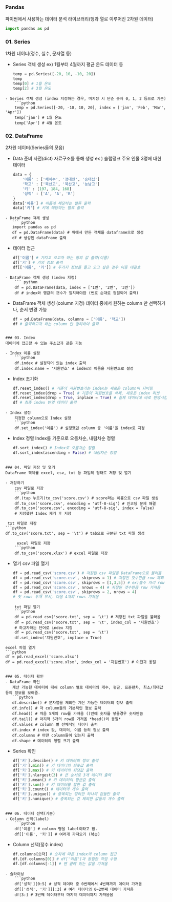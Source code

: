 ### Pandas
파이썬에서 사용하는 데이터 분석 라이브러리(행과 열로 이루어진 2차원 데이터)
``` python
import pandas as pd
```
### 01. Series
1차원 데이터(정수, 실수, 문자열 등)

- Series 객체 생성
	ex) 1월부터 4월까지 평균 온도 데이터 등
	```python
	temp = pd.Series([-20, 10, -10, 20])
	temp
	temp[0] # 1월 온도
	temp[2] # 3월 온도
```
- Series 객체 생성 (index 지정하는 경우, 미지정 시 단순 숫자 0, 1, 2 등으로 기본)
	```python
	temp = pd.Series([-20, -10, 10, 20], index = ['jan', 'Feb', 'Mar', 'Apr'])
	temp['jan'] # 1월 온도
	temp['Apr'] # 4월 온도
```

### 02. DataFrame
2차원 데이터(Series들의 모음)

-  Data 준비
	사전(dict) 자료구조를 통해 생성
	ex ) 슬램덩크 주요 인물 3명에 대한 데이터
	```python
	data = {
		'이름' : ['채치수', '정대만', '송태섭']
		'학교' : ['북산고', '북산고', '능남고']
		'키' : [197, 184, 168]
		'성적' : ['A', 'A', 'B']
	}
	data['이름'] # 이름에 해당하는 밸류 출력
	data['키'] # 키에 해당하는 밸류 출력
 ```
- DataFrame 객체 생성
	``` python
	import pandas as pd
	df = pd.DataFrame(data) # 위에서 만든 객체를 dataframe으로 생성
	df # 생성된 dataFrame 출력
```
- 데이터 접근
	```python
	df['이름'] # 가지고 오고자 하는 행의 값 출력(이름)
	df['키'] # 키의 정보 출력
	df[['이름', '키']] # 두가지 정보를 들고 오고 싶은 경우 이중 대괄호
```
- DataFrame 객체 생성 (index 지정)
	``` python
	df = pd.DataFrame(data, index = ['1번', '2번', '3번'])
	df # index와 행값의 갯수가 일치해야함 (번호 순대로 정렬되어 출력)
```
- DataFrame 객체 생성 (column 지정)
	데이터 중에서 원하는 column 만 선택하거나, 순서 변경 가능
	```python
	df = pd.DataFrame(data, columns = ['이름', '학교'])
	df # 출력하고자 하는 column 만 정리하여 출력
```

### 03. Index
데이터에 접근할 수 있는 주소값과 같은 기능

- Index 이름 설정
	```python
	df.index # 설정되어 있는 index 출력
	df.index.name = '지원번호' # index의 이름을 지원번호로 설정
```
- Index 초기화
	```python
	df.reset_index() # 기존의 지원번호라는 index는 새로운 column이 되버림
	df.reset_index(drop = True) # 기존의 지원번호를 삭제, 새로운 index 리셋
	df.reset_index(drop = True, inplace = True) # 실제 데이터에 바로 반영시킴
	df # 최종 index 반영 데이터 출력
```
- Index 설정
	지정한 column으로 Index 설정
	```python
	df.set_index('이름') # 설정했던 column 중 '이름'을 index로 지정
```
- Index 정렬
	Index를 기준으로 오름차순, 내림차순 정렬
	```python
	df.sort_index() # Index로 오름차순 정렬
	df.sort_index(ascending = False) # 내림차순 정렬
```

### 04. 파일 저장 및 열기
DataFrame 객체를 excel, csv, txt 등 파일의 형태로 저장 및 열기

- 저장하기
	csv 파일로 저장
	```python
	df.(tap 누르기)to_csv('score.csv') # score라는 이름으로 csv 파일 생성
	df.to_csv('score.csv', encoding = 'utf-8-sig') # 인코딩 문제 해결
	df.to_csv('score.csv', encoding = 'utf-8-sig', index = False) 
	# 지정했던 Index 제거 후 저장
```
     txt 파일로 저장
	```python
	df.to_csv('score.txt', sep = '\t') # tab으로 구분된 txt 파일 생성
```
     excel 파일로 저장
	```python
	df.to_csv('score.xlsx') # excel 파일로 저장
```
- 열기
	csv 파일 열기
	```python
	df = pd.read_csv('score.csv') # 저장된 csv 파일을 DataFrame으로 불러옴
	df = pd.read_csv('score.csv', skiprows = 1) # 지정된 갯수만큼 row 제외
	df = pd.read_csv('score.csv', skiprows = [1,3,5]) # ex)홀수 자리 row 제외
	df = pd.read_csv('score.csv', nrows = 4) # 지정된 갯수만큼 row 가져옴
	df = pd.read_csv('score.csv', skiprows = 2, nrows = 4)
	# 첫 rows 두개 무시, 다음 4개의 rows 가져옴
```
	txt 파일 열기
	```python
	df = pd.read_csv('score.txt', sep = '\t') # 저장된 txt 파일을 불러옴
	df = pd.read_csv('score.txt', sep = '\t', index_col = '지원번호')
	# 하고자하는 단어로 index 지정
	df = pd.read_csv('score.txt', sep = '\t')
	df.set_index('지원번호', inplace = True)
```
	excel 파일 열기
	```python
	df = pd.read_excel('score.xlsx')
	df = pd.read_excel('score.xlsx', index_col = '지원번호') # 이전과 동일
 ```

### 05. 데이터 확인
- DataFrame 확인
	계산 가능한 데이터에 대해 column 별로 데이터의 개수, 평균, 표준편차, 최소/최대값 등의 정보를 보여줌.
	```python
	df.describe() # 문자열을 제외한 계산 가능한 데이터의 정보 출력
	df.info() # 각 column들의 기본적인 정보 출력
	df.head() # 처음 5개의 row를 가져옴 ()안에 숫자를 넣을경우 숫자만큼
	df.tail() # 마지막 5개의 row를 가져옴 *head()와 동일*
	df.values # column 별 전체적인 데이터 출력
	df.index # index 값, 데이터, 이름 등의 정보 출력
	df.columns # 어떤 column들이 있는지 출력
	df.shape # 데이터의 행렬 크기 출력
```
- Series 확인
	```python
	df['키'].descibe() # 키 데이터의 정보 출력
	df['키'].min() # 키 데이터의 최솟값 출력
	df['키'].max() # 키 데이터의 최댓값 출력
	df['키'].nlargest(3) # 큰 순서로 3개 데이터 출력
	df['키'].mean() # 키 데이터의 평균값 출력
	df['키'].sum() # 키 데이터를 합한 값 출력
	df['키'].count() # 데이터의 개수 출력
	df['키'].unique() # 중복되는 정리한 하나의 값들만 출력
	df['키'].nunique() # 중복되는 값 제외한 값들의 개수 출력
```

### 06. 데이터 선택(기본)
- Column 선택(label)
	```python
	df['이름'] # column 명을 label이라고 함.
	df[['이름', '키']] # 여러개 가져오기 (복습)
```
- Column 선택(정수 index)
	```python
	df.columns[숫자] # 숫자에 따른 index의 column 접근
	df.[df.columns[0]] # df['이름']과 동일한 작업 수행
	df.[df.columns[-1]] # 맨 끝에 있는 값을 가져옴
```
- 슬라이싱
	```python
	df['성적'][0:5] # 성적 데이터 중 0번째에서 4번째까지 데이터 가져옴
	df[['성적', '키']][:3] # 여러 데이터의 0~2번째 데이터 가져옴
	df[3:] # 3번째 데이터부터 마지막 데이터까지 가져옴옴
```

